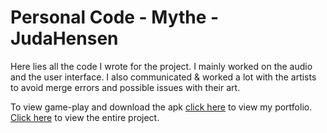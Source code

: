 # Personal Code - Mythe - JudaHensen
Here lies all the code I wrote for the project.
I mainly worked on the audio and the user interface.
I also communicated & worked a lot with the artists to avoid merge errors and possible issues with their art.

To view game-play and download the apk [click here](http://judahensen.com) to view my portfolio.
[Click here](http://github.com/JudaHensen/Mythe2019_Team8/tree/Development) to view the entire project.

